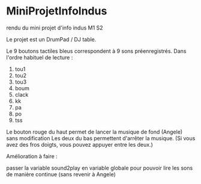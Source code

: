 # MiniProjetInfoIndus
rendu du mini projet d'info indus M1 S2

Le projet est un DrumPad  / DJ table.

Le 9 boutons tactiles bleus correspondent à 9 sons préenregistrés. Dans l'ordre habituel de lecture : 
1. tou1
2. tou2
3. tou3
4. boum
5. clack
6. kk
7. pa
8. po
9. tss

Le bouton rouge du haut permet de lancer la musique de fond (Angele) sans modification
Les deux du bas permettent d'arrêter la musique. (Si vous avez des fros doigts, vous pouvez appuyer entre les deux.)



Amélioration à faire : 

passer la variable sound2play en variable globale pour pouvoir lire les sons de manière continue (sans revenir à Angele)
